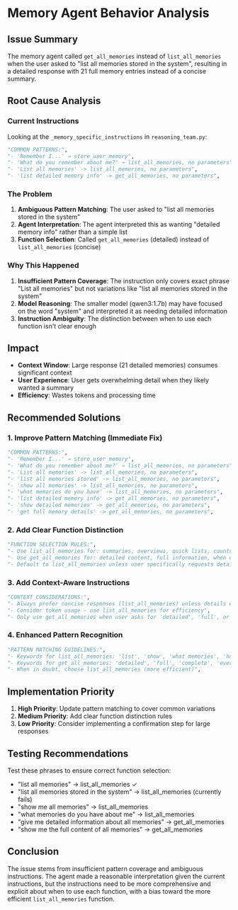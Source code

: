 # Memory Agent Behavior Analysis

## Issue Summary
The memory agent called `get_all_memories` instead of `list_all_memories` when the user asked to "list all memories stored in the system", resulting in a detailed response with 21 full memory entries instead of a concise summary.

## Root Cause Analysis

### Current Instructions
Looking at the `_memory_specific_instructions` in `reasoning_team.py`:

```python
"COMMON PATTERNS:",
"- 'Remember I...' → store_user_memory",
"- 'What do you remember about me?' → list_all_memories, no parameters",
"- 'List all memories' -> list_all_memories, no parameters",
"- 'list detailed memory info' -> get_all_memories, no parameters",
```

### The Problem
1. **Ambiguous Pattern Matching**: The user asked to "list all memories stored in the system"
2. **Agent Interpretation**: The agent interpreted this as wanting "detailed memory info" rather than a simple list
3. **Function Selection**: Called `get_all_memories` (detailed) instead of `list_all_memories` (concise)

### Why This Happened
1. **Insufficient Pattern Coverage**: The instruction only covers exact phrase "List all memories" but not variations like "list all memories stored in the system"
2. **Model Reasoning**: The smaller model (qwen3:1.7b) may have focused on the word "system" and interpreted it as needing detailed information
3. **Instruction Ambiguity**: The distinction between when to use each function isn't clear enough

## Impact
- **Context Window**: Large response (21 detailed memories) consumes significant context
- **User Experience**: User gets overwhelming detail when they likely wanted a summary
- **Efficiency**: Wastes tokens and processing time

## Recommended Solutions

### 1. Improve Pattern Matching (Immediate Fix)
```python
"COMMON PATTERNS:",
"- 'Remember I...' → store_user_memory",
"- 'What do you remember about me?' → list_all_memories, no parameters",
"- 'List all memories' -> list_all_memories, no parameters",
"- 'list all memories stored' -> list_all_memories, no parameters",
"- 'show all memories' -> list_all_memories, no parameters",
"- 'what memories do you have' -> list_all_memories, no parameters",
"- 'list detailed memory info' -> get_all_memories, no parameters",
"- 'show detailed memories' -> get_all_memories, no parameters",
"- 'get full memory details' -> get_all_memories, no parameters",
```

### 2. Add Clear Function Distinction
```python
"FUNCTION SELECTION RULES:",
"- Use list_all_memories for: summaries, overviews, quick lists, counts",
"- Use get_all_memories for: detailed content, full information, when explicitly asked for details",
"- Default to list_all_memories unless user specifically requests detailed information",
```

### 3. Add Context-Aware Instructions
```python
"CONTEXT CONSIDERATIONS:",
"- Always prefer concise responses (list_all_memories) unless details explicitly requested",
"- Consider token usage - use list_all_memories for efficiency",
"- Only use get_all_memories when user asks for 'detailed', 'full', or 'complete' information",
```

### 4. Enhanced Pattern Recognition
```python
"PATTERN MATCHING GUIDELINES:",
"- Keywords for list_all_memories: 'list', 'show', 'what memories', 'how many', 'summary'",
"- Keywords for get_all_memories: 'detailed', 'full', 'complete', 'everything about', 'all details'",
"- When in doubt, choose list_all_memories (more efficient)",
```

## Implementation Priority
1. **High Priority**: Update pattern matching to cover common variations
2. **Medium Priority**: Add clear function distinction rules
3. **Low Priority**: Consider implementing a confirmation step for large responses

## Testing Recommendations
Test these phrases to ensure correct function selection:
- "list all memories" → list_all_memories ✓
- "list all memories stored in the system" → list_all_memories (currently fails)
- "show me all memories" → list_all_memories
- "what memories do you have about me" → list_all_memories
- "give me detailed information about all memories" → get_all_memories
- "show me the full content of all memories" → get_all_memories

## Conclusion
The issue stems from insufficient pattern coverage and ambiguous instructions. The agent made a reasonable interpretation given the current instructions, but the instructions need to be more comprehensive and explicit about when to use each function, with a bias toward the more efficient `list_all_memories` function.
